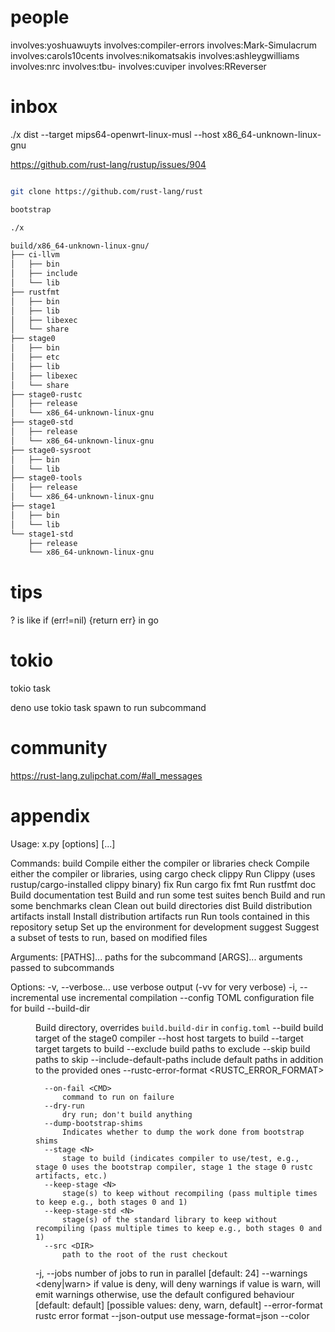 
# people

involves:yoshuawuyts
involves:compiler-errors
involves:Mark-Simulacrum
involves:carols10cents
involves:nikomatsakis
involves:ashleygwilliams
involves:nrc
involves:tbu-
involves:cuviper
involves:RReverser

# inbox

./x dist --target mips64-openwrt-linux-musl --host x86_64-unknown-linux-gnu

https://github.com/rust-lang/rustup/issues/904


```bash

git clone https://github.com/rust-lang/rust

bootstrap

./x

build/x86_64-unknown-linux-gnu/
├── ci-llvm
│   ├── bin
│   ├── include
│   └── lib
├── rustfmt
│   ├── bin
│   ├── lib
│   ├── libexec
│   └── share
├── stage0
│   ├── bin
│   ├── etc
│   ├── lib
│   ├── libexec
│   └── share
├── stage0-rustc
│   ├── release
│   └── x86_64-unknown-linux-gnu
├── stage0-std
│   ├── release
│   └── x86_64-unknown-linux-gnu
├── stage0-sysroot
│   ├── bin
│   └── lib
├── stage0-tools
│   ├── release
│   └── x86_64-unknown-linux-gnu
├── stage1
│   ├── bin
│   └── lib
└── stage1-std
    ├── release
    └── x86_64-unknown-linux-gnu


```


# tips

? is like if (err!=nil) {return err} in go


# tokio

tokio task

deno use tokio task spawn to run subcommand

# community 


https://rust-lang.zulipchat.com/#all_messages


# appendix

Usage: x.py <subcommand> [options] [<paths>...]

Commands:
  build    Compile either the compiler or libraries
  check    Compile either the compiler or libraries, using cargo check
  clippy   Run Clippy (uses rustup/cargo-installed clippy binary)
  fix      Run cargo fix
  fmt      Run rustfmt
  doc      Build documentation
  test     Build and run some test suites
  bench    Build and run some benchmarks
  clean    Clean out build directories
  dist     Build distribution artifacts
  install  Install distribution artifacts
  run      Run tools contained in this repository
  setup    Set up the environment for development
  suggest  Suggest a subset of tests to run, based on modified files

Arguments:
  [PATHS]...  paths for the subcommand
  [ARGS]...   arguments passed to subcommands

Options:
  -v, --verbose...
          use verbose output (-vv for very verbose)
  -i, --incremental
          use incremental compilation
      --config <FILE>
          TOML configuration file for build
      --build-dir <DIR>
          Build directory, overrides `build.build-dir` in `config.toml`
      --build <BUILD>
          build target of the stage0 compiler
      --host <HOST>
          host targets to build
      --target <TARGET>
          target targets to build
      --exclude <PATH>
          build paths to exclude
      --skip <PATH>
          build paths to skip
      --include-default-paths
          include default paths in addition to the provided ones
      --rustc-error-format <RUSTC_ERROR_FORMAT>
          
      --on-fail <CMD>
          command to run on failure
      --dry-run
          dry run; don't build anything
      --dump-bootstrap-shims
          Indicates whether to dump the work done from bootstrap shims
      --stage <N>
          stage to build (indicates compiler to use/test, e.g., stage 0 uses the bootstrap compiler, stage 1 the stage 0 rustc artifacts, etc.)
      --keep-stage <N>
          stage(s) to keep without recompiling (pass multiple times to keep e.g., both stages 0 and 1)
      --keep-stage-std <N>
          stage(s) of the standard library to keep without recompiling (pass multiple times to keep e.g., both stages 0 and 1)
      --src <DIR>
          path to the root of the rust checkout
  -j, --jobs <JOBS>
          number of jobs to run in parallel [default: 24]
      --warnings <deny|warn>
          if value is deny, will deny warnings if value is warn, will emit warnings otherwise, use the default configured behaviour [default: default] [possible values: deny, warn, default]
      --error-format <FORMAT>
          rustc error format
      --json-output
          use message-format=json
      --color <STYLE>
          whether to use color in cargo and rustc output [default: auto] [possible values: always, never, auto]
      --bypass-bootstrap-lock
          Bootstrap uses this value to decide whether it should bypass locking the build process. This is rarely needed (e.g., compiling the std library for different targets in parallel)
      --llvm-skip-rebuild <VALUE>
          whether rebuilding llvm should be skipped, overriding `skip-rebuld` in config.toml [possible values: true, false]
      --rust-profile-generate <PROFILE>
          generate PGO profile with rustc build
      --rust-profile-use <PROFILE>
          use PGO profile for rustc build
      --llvm-profile-use <PROFILE>
          use PGO profile for LLVM build
      --llvm-profile-generate
          generate PGO profile with llvm built for rustc
      --enable-bolt-settings
          Enable BOLT link flags
      --skip-stage0-validation
          Skip stage0 compiler validation
      --reproducible-artifact <REPRODUCIBLE_ARTIFACT>
          Additional reproducible artifacts that should be added to the reproducible artifacts archive
      --set <section.option=value>
          override options in config.toml
  -h, --help
          Print help (see more with '--help')